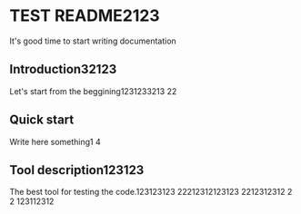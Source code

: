 # TEST README2123
 It's good time to start writing documentation

## Introduction32123
Let's start from the beggining1231233213
22
## Quick start
Write here something1
4
## Tool description123123
The best tool for testing the code.123123123
22212312123123
2212312312
2
2
123112312
